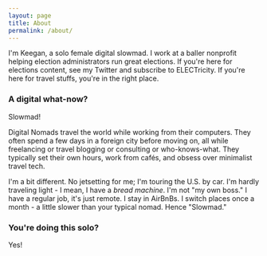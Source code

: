 ```yaml
---
layout: page
title: About
permalink: /about/
---
```


I'm Keegan, a solo female digital slowmad. I work at a baller nonprofit helping election administrators run great elections. If you're here for elections content, see my Twitter and subscribe to ELECTricity. If you're here for travel stuffs, you're in the right place.

### A digital what-now? 

Slowmad!

Digital Nomads travel the world while working from their computers. They often spend a few days in a foreign city before moving on, all while freelancing or travel blogging or consulting or who-knows-what. They typically set their own hours, work from cafés, and obsess over minimalist travel tech.

I'm a bit different. No jetsetting for me; I'm touring the U.S. by car. I'm hardly traveling light - I mean, I have a *bread machine*. I'm not "my own boss." I have a regular job, it's just remote. I stay in AirBnBs. I switch places once a month - a little slower than your typical nomad. Hence "Slowmad."

### You're doing this solo?

Yes!
